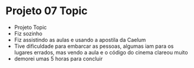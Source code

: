 # Projeto 07 Topic
- Projeto Topic
- Fiz sozinho
- Fiz assistindo as aulas e usando a apostila da Caelum
- Tive dificuldade para embarcar as pessoas, algumas iam para os lugares errados, mas vendo a aula e o código do cinema clareou muito
- demorei umas 5 horas para concluir
